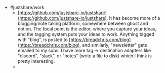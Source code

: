 - #justshare/work
	- [https://github.com/justshare-io/justshare](https://github.com/justshare-io/justshare). It has become more of a blogging/note taking platform, somewhere between ghost and notion. The focal point is the editor, where you capture your ideas, and the tagging system puts your ideas to work. Anything tagged with "blog", is posted to [https://breadchris.com/blog](https://breadchris.com/blog), and similarly, "newsletter" gets emailed to my subs. I have more tag -> destination adapters like "discord", "slack", or "notes" (write a file to disk) which I think is pretty interesting.
	-